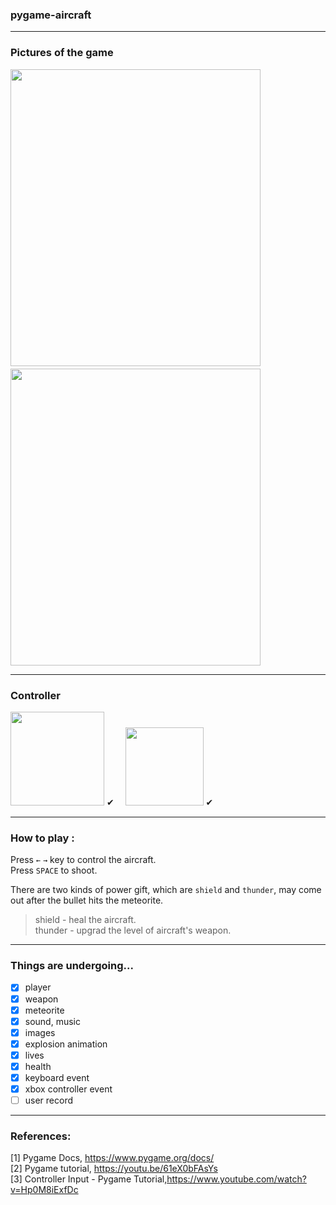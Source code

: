 ### pygame-aircraft
-----
### Pictures of the game
<p>
<img src="https://user-images.githubusercontent.com/40158342/187414301-1e759bb9-1ee6-4a2b-9717-692e40deb539.png" width="400" height="475"/>
　
<img src="https://user-images.githubusercontent.com/40158342/187414305-268976c1-2404-4969-90a3-4509b27c80bf.png" width="400" height="475"/>
</p>

-----
### Controller
<p>
<img src="https://user-images.githubusercontent.com/40158342/187435637-27927fde-468e-4541-af72-5fb3401cd86d.png" width="150" height="150"/>
✔　
<img src="https://user-images.githubusercontent.com/40158342/187434648-5554237b-eb9f-4363-ba14-b3cc3e16ac79.png" width="125" height="125"/>
✔
</p>

-----
### How to play :
Press `←` `→` key to control the aircraft. <br>
Press `SPACE` to shoot.<br>

There are two kinds of power gift, which are `shield` and `thunder`, may come out after the bullet hits the meteorite.<br>
> shield - heal the aircraft.<br/>
> thunder - upgrad the level of aircraft's weapon.<br/>

-----
### Things are undergoing...
- [x] player
- [x] weapon
- [x] meteorite
- [x] sound, music
- [x] images
- [x] explosion animation
- [x] lives
- [x] health
- [x] keyboard event
- [x] xbox controller event
- [ ] user record

-----
### References:
[1] Pygame Docs, https://www.pygame.org/docs/<br>
[2] Pygame tutorial, https://youtu.be/61eX0bFAsYs<br>
[3] Controller Input - Pygame Tutorial,https://www.youtube.com/watch?v=Hp0M8iExfDc

